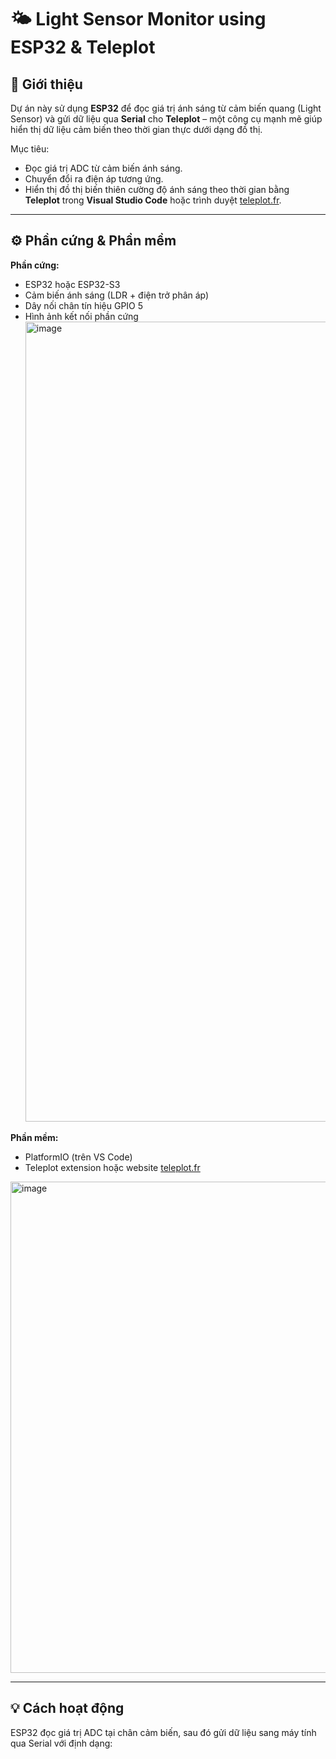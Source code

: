 # 🌤️ Light Sensor Monitor using ESP32 & Teleplot

## 📘 Giới thiệu

Dự án này sử dụng **ESP32** để đọc giá trị ánh sáng từ cảm biến quang (Light Sensor) và gửi dữ liệu qua **Serial** cho **Teleplot** – một công cụ mạnh mẽ giúp hiển thị dữ liệu cảm biến theo thời gian thực dưới dạng đồ thị.

Mục tiêu:
- Đọc giá trị ADC từ cảm biến ánh sáng.
- Chuyển đổi ra điện áp tương ứng.
- Hiển thị đồ thị biến thiên cường độ ánh sáng theo thời gian bằng **Teleplot** trong **Visual Studio Code** hoặc trình duyệt [teleplot.fr](https://teleplot.fr).

---

## ⚙️ Phần cứng & Phần mềm

**Phần cứng:**
- ESP32 hoặc ESP32-S3
- Cảm biến ánh sáng (LDR + điện trở phân áp)
- Dây nối chân tín hiệu GPIO 5
- Hình ảnh kết nối phần cứng
  <img width="720" height="1280" alt="image" src="https://github.com/user-attachments/assets/36a50d74-4c9f-4da3-a9de-e86b98e2dd2c" />

**Phần mềm:**
- PlatformIO (trên VS Code)
- Teleplot extension hoặc website [teleplot.fr](https://teleplot.fr)
<img width="1648" height="786" alt="image" src="https://github.com/user-attachments/assets/f03e2af8-69a2-402b-ae99-5c5390958edf" />

---

## 💡 Cách hoạt động

ESP32 đọc giá trị ADC tại chân cảm biến, sau đó gửi dữ liệu sang máy tính qua Serial với định dạng:
